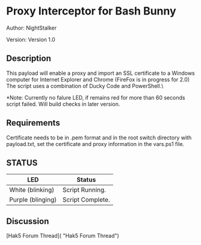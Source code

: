 # Proxy Interceptor for Bash Bunny

Author: NightStalker

Version: Version 1.0

## Description

This payload will enable a proxy and import an SSL certificate to a Windows
computer for Internet Explorer and Chrome (FireFox is in progress for 2.0)
The script uses a combination of Ducky Code and PowerShell.\

*Note: Currently no falure LED, if remains red for more than 60 seconds
script failed. Will build checks in later version.

## Requirements

Certificate needs to be in .pem format and in the root switch directory with
payload.txt, set the certificate and proxy information in the vars.ps1 file.

## STATUS

| LED              | Status                                |
| ---------------- | ------------------------------------- |
| White (blinking) | Script Running.                       |
| Purple (blinging)| Script Complete.                      |

## Discussion

[Hak5 Forum Thread]( "Hak5 Forum Thread")
